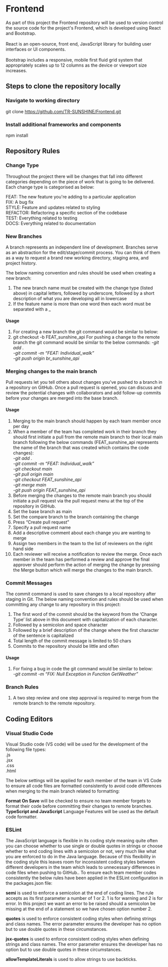 # Frontend

As part of this project the Frontend repository will be used to version control the source code for the project's Frontend, which is developed using React and Bootstrap.  
<br>
React is an open-source, front end, JavaScript library for building user interfaces or UI components.
<br>
<br>
Bootstrap includes a responsive, mobile first fluid grid system that appropriately scales up to 12 columns as the device or viewport size increases.
<br>
## Steps to clone the repository locally
### Navigate to working directory <br>
git clone https://github.com/TR-SUNSHINE/Frontend.git <br>
### Install additional frameworks and components <br>
npm install <br>

## Repository Rules

### Change Type
Throughout the project there will be changes that fall into different categories depending on the piece of work that is going to be delivered. Each change type is categorised as below:

FEAT: The new feature you're adding to a particular application <br/>
FIX: A bug fix <br/>
STYLE: Feature and updates related to styling <br/>
REFACTOR: Refactoring a specific section of the codebase <br/>
TEST: Everything related to testing <br/>
DOCS: Everything related to documentation

### New Branches
A branch represents an independent line of development. Branches serve as an abstraction for the edit/stage/commit process. You can think of them as a way to request a brand new working directory, staging area, and project history.

The below naming convention and rules should be used when creating a new branch:

1) The new branch name must be created with the change type (listed above) in capital letters, followed by underscore, followed by a short description of what you are developing all in lowercase
2) If the feature name is more than one word then each word must be separated with a _

#### Usage
1) For creating a new branch the git command would be similar to below:
2) git checkout -b FEAT_sunshine_api
For pushing a change to the remote branch the git command would be similar to the below commands:
<i>-git add .  <br/></i>
<i>-git commit -m “FEAT: Individual_walk”  <br/></i>
<i>-git push origin br_sunshine_api  <br/></i>
	
### Merging changes to the main branch
Pull requests let you tell others about changes you've pushed to a branch in a repository on GitHub. Once a pull request is opened, you can discuss and review the potential changes with collaborators and add follow-up commits before your changes are merged into the base branch.

#### Usage
1) Merging to the main branch should happen by each team member once per day
2) When a member of the team has completed work in their branch they should first initiate a pull from the remote main branch to their local main branch following the below commands (FEAT_sunshine_api represents the name of the branch that was created which contains the code changes): <br>
<i>-git add . <br/></i>
<i>-git commit -m “FEAT: Individual_walk”<br/></i>
<i>-git checkout main <br/></i>
<i>-git pull origin main <br/></i>
<i>-git checkout FEAT_sunshine_api <br/></i>
<i>-git merge main <br/></i>
<i>-git push origin FEAT_sunshine_api <br/></i>
3) Before merging the changes to the remote main branch you should initiate a pull request via the pull request menu at the top of the repository in GitHub.
4) Set the base branch as main
5) Set the compare branch to the branch containing the change
6) Press “Create pull request”
7) Specify a pull request name
8) Add a descriptive comment about each change you are wanting to merge
9) Assign two members in the team to the list of reviewers on the right hand side
10) Each reviewer will receive a notification to review the merge. Once each member in the team has performed a review and approve the final approver should perform the  action of merging the change by pressing the Merge button which will merge the changes to the main branch.

### Commit Messages
The commit command is used to save changes to a local repository after staging in Git.
The below naming convention and rules should be used when committing any change to any repository in this project:

1) The first word of the commit should be the keyword from the ‘Change Type’ list above in this document with capitalization of each character.
2) Followed by a semicolon and space character
3) Followed by a brief description of the change where the first character of the sentence is capitalized
4) Total length of the commit message is limited to 50 chars
5) Commits to the repository should be little and often

#### Usage
1) For fixing a bug in code the git command would be similar to below:  <br/>
<i>-git commit -m “FIX: Null Exception in Function GetWeather” </i>

### Branch Rules
1) A two step review and one step approval is required to merge from the remote branch to the remote repository.

## Coding Editors
### Visual Studio Code
Visual Studio code (VS code) will be used for the development of the following file types:<br/>
.js <br/>
.jsx <br/>
.css <br/>
.html <br/>

The below settings will be applied for each member of the team in VS Code to ensure all code files are formatted consistently to avoid code differences when merging to the main branch related to formatting:

<b>Format On Save</b> will be checked to ensure no team member forgets to format their code before committing their changes to remote branches.
<b>TypeScript and JavaScript</b> Language Features will be used as the default code formatter.

### ESLint
The JavaScript language is flexible in its coding style meaning quite often you can choose whether to use single or double quotes in strings or choose whether to end coding lines with a semicolon or not, very much like what you are enforced to do in the Java language.  Because of this flexibility in the coding style this leaves room for inconsistent coding styles between different developers in the team which leads to unnecessary differences in code files when pushing to GitHub.. To ensure each team member codes consistently the below rules have been applied in the ESLint configuration in the packages.json file:

<b>semi</b> is used to enforce a semicolon at the end of coding lines. The rule accepts as its first parameter a number of 1 or 2. 1 is for warning and 2 is for error. In this project we want an error to be raised should a semicolon be missing at the end of a statement so we have chosen option number 2.

<b>quotes</b> is used to enforce consistent coding styles when defining strings and class names. The error parameter ensures the developer has no option but to use double quotes in these circumstances.

<b>jsx-quotes</b> is used to enforce consistent coding styles when defining strings and class names. The error parameter ensures the developer has no option but to use double quotes in these circumstances.

<b>allowTemplateLiterals</b> is used to allow strings to use backticks.


